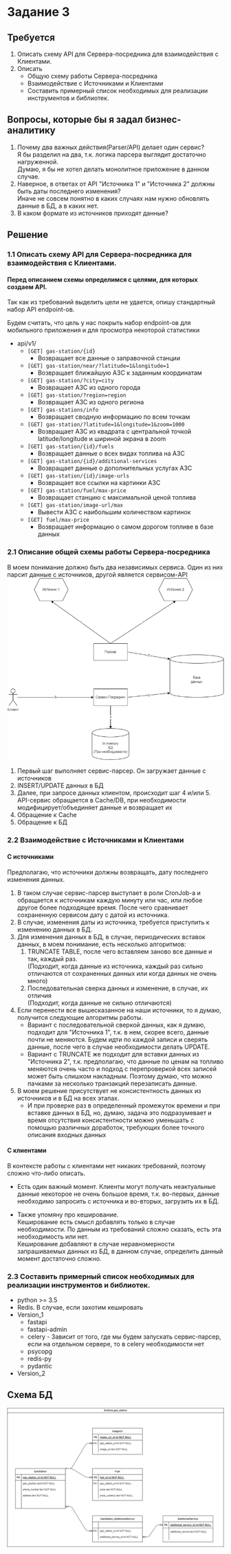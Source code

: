 # Задание 3

## Требуется

1. Описать схему API для Сервера-посредника для взаимодействия с Клиентами.
2. Описать
    * Общую схему работы Сервера-посредника
    * Взаимодействие с Источниками и Клиентами
    * Составить примерный список необходимых для реализации инструментов и библиотек.

## Вопросы, которые бы я задал бизнес-аналитику

1. Почему два важных действия(Parser/API) делает один сервис?  
   Я бы разделил на два, т.к. логика парсера выглядит достаточно нагруженной.   
   Думаю, я бы не хотел делать монолитное приложение в данном случае.
2. Наверное, в ответах от API "Источника 1" и "Источника 2" должны быть даты последнего изменения?  
   Иначе не совсем понятно в каких случаях нам нужно обновлять данные в БД, а в каких нет.
3. В каком формате из источников приходят данные?

## Решение

### 1.1 Описать схему API для Сервера-посредника для взаимодействия с Клиентами.

#### Перед описанием схемы определимся с целями, для которых создаем API.

Так как из требований выделить цели не удается, опишу стандартный набор API endpoint-ов.  

Будем считать, что цель у нас покрыть набор endpoint-ов для мобильного приложения и для просмотра некоторой статистики

* api/v1/
    * `[GET] gas-station/{id} ` 
      - Возвращает все данные о заправочной станции
    * `[GET] gas-station/near/?latitude=1&longitude=1` 
      - Возвращает ближайшую АЗС к заданным координатам
    * `[GET] gas-station/?city=city ` 
      - Возвращает АЗС из одного города
    * `[GET] gas-station/?region=region ` 
      - Возвращает АЗС из одного региона
    * `[GET] gas-stations/info ` 
      - Возвращает сводную информацию по всем точкам
    * `[GET] gas-station/?latitude=1&longitude=1&zoom=1000` 
      - Возвращает АЗС из квадрата с центральной точкой latitude/longitude и шириной экрана в zoom
    * `[GET] gas-station/{id}/fuels `
      - Возвращает данные о всех видах топлива на АЗС
    * `[GET] gas-station/{id}/additional-services `
      - Возвращает данные о дополнительных услугах АЗС
    * `[GET] gas-station/{id}/image-urls `
      - Возвращает все ссылки на картинки АЗС
    * `[GET] gas-station/fuel/max-price `
      - Возвращает станцию с максимальной ценой топлива
    * `[GET] gas-station/image-url/max `
      - Вывести АЗС с наибольшим количеством картинок
    * `[GET] fuel/max-price `
      - Возвращает информацию о самом дорогом топливе в базе данных

### 2.1 Описание общей схемы работы Сервера-посредника

В моем понимание должно быть два независимых сервиса. Один из них парсит данные с источников, другой является
сервисом-API  
!['page_1'](ServicesSchema.png)

1. Первый шаг выполняет сервис-парсер. Он загружает данные с источников
2. INSERT/UPDATE данных в БД
3. Далее, при запросе данных клиентом, происходит шаг 4 и/или 5. API-сервис обращается в Cache/DB, при необходимости
   модифицирует/объединяет данные и возвращает их
4. Обращение к Cache
5. Обращение к БД

### 2.2 Взаимодействие с Источниками и Клиентами

#### С источниками

Предполагаю, что источники должны возвращать, дату последнего изменения данных.

1. В таком случае сервис-парсер выступает в роли CronJob-а и обращается к источникам каждую минуту или час, или любое
   другое более подходящее время. После чего сравнивает сохраненную сервисом дату с датой из источника.
2. В случае, изменения даты из источника, требуется приступить к изменению данных в БД.
3. Для изменения данных в БД, в случае, периодических вставок данных, в моем понимание, есть несколько алгоритмов:
    1. TRUNCATE TABLE, после чего вставляем заново все данные и так, каждый раз.  
       (Подходит, когда данные из источника, каждый раз сильно отличаются от сохраненных данных или когда данных не
       очень много)
    2. Последовательная сверка данных и изменение, в случае, их отличия  
       (Подходит, когда данные не сильно отличаются)
4. Если перенести все вышесказанное на наши источники, то я думаю, получится следующие алгоритмы работы.
    * Вариант с последовательной сверкой данных, как я думаю, подходит для "Источника 1", т.к. в нем, скорее всего,
      данные почти не меняются. Будем идти по каждой записи и сверять данные, после чего в случае необходимости делать
      UPDATE.
    * Вариант с TRUNCATE же подходит для вставки данных из "Источника 2", т.к. предполагаю, что данные по ценам на
      топливо меняются очень часто и подход с перепроверкой всех записей может быть слишком накладным.
      Поэтому думаю, что можно пачками за несколько транзакций перезаписать данные.
5. В моем решение присутствует не консистентность данных из источников и в БД на всех этапах.
    * И при проверке раз в определенный промежуток времени и при вставке данных в БД, но, думаю, задача это
      подразумевает
      и время отсутствия консистентности можно уменьшать с помощью различных доработок, требующих более точного описания
      входных данных

#### С клиентами

В контексте работы с клиентами нет никаких требований, поэтому сложно что-либо описать.

* Есть один важный момент. Клиенты могут получать неактуальные данные некоторое не очень большое время, т.к. во-первых,
  данные необходимо запросить с источника и во-вторых, загрузить их в БД.

* Также упомяну про кеширование.  
  Кеширование есть смысл добавлять только в случае необходимости. По данным из требований сложно сказать, есть эта
  необходимость или нет.   
  Кеширование добавляют в случае неравномерности запрашиваемых данных из БД, в данном случае, определить данный момент
  достаточно сложно.

### 2.3 Составить примерный список необходимых для реализации инструментов и библиотек.

* python >= 3.5
* Redis. В случае, если захотим кешировать
* Version_1
    * fastapi
    * fastapi-admin
    * celery - Зависит от того, где мы будем запускать сервис-парсер, если на отдельном сервере, то в celery
      необходимости нет
    * psycopg
    * redis-py
    * pydantic
* Version_2

## Схема БД

!['page_2'](DataBase.drawio.png)